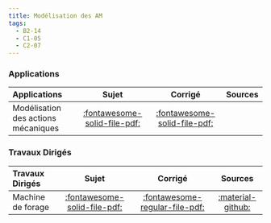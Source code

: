 ```yaml
---
title: Modélisation des AM 
tags:
  - B2-14
  - C1-05
  - C2-07
---
```



### Applications 
 
| Applications | Sujet | Corrigé | Sources  | 
| :-------------- | :---: | :-----: | :------: | 
| Modélisation des actions mécaniques | [:fontawesome-solid-file-pdf:](http://xpessoles-cpge.fr/pdf/Cy_11_Ch_01_Application_01_Sujet.pdf) | [:fontawesome-solid-file-pdf:](http://xpessoles-cpge.fr/pdf/Cy_11_Ch_01_Application_01_Corrige.pdf) | | Modélisation des actions mécaniques | [:fontawesome-solid-file-pdf:](http://xpessoles-cpge.fr/pdf/Cy_11_Ch_01_Application_02_Sujet.pdf) | [:fontawesome-solid-file-pdf:](http://xpessoles-cpge.fr/pdf/Cy_11_Ch_01_Application_02_Corrige.pdf) | [:material-github:](https://github.com/xpessoles/PSI_Cy_11_Statique_Revisions/tree/main/Chapitre_01_MAM/Cy_11_Ch_01_Application_02) | 

### Travaux Dirigés 
 
| Travaux Dirigés | Sujet | Corrigé | Sources  | 
| :-------------- | :---: | :-----: | :------: | 
| Machine de forage | [:fontawesome-solid-file-pdf:](http://xpessoles-cpge.fr/pdf/Cy_11_Ch_01_TD_01_Foreuse_Sujet.pdf) | [:fontawesome-regular-file-pdf:](http://xpessoles-cpge.fr/pdf/Cy_11_Ch_01_TD_01_Foreuse_Corrige.pdf) | [:material-github:](https://github.com/xpessoles/PSI_Cy_11_Statique_Revisions/tree/main/Chapitre_01_MAM/Cy_11_Ch_01_TD_01_Foreuse) | 



